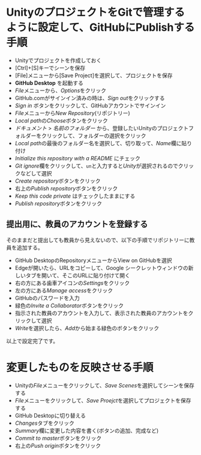 # UnityのプロジェクトをGitで管理するように設定して、GitHubにPublishする手順

- Unityでプロジェクトを作成しておく
- [Ctrl]+[S]キーでシーンを保存
- [File]メニューから[Save Project]を選択して、プロジェクトを保存
- **GitHub Desktop** を起動する
- *File*メニューから、*Options*をクリック
- GitHub.comがサインイン済みの時は、*Sign out*をクリックする
- *Sign in* ボタンをクリックして、GitHubアカウントでサインイン
- *File*メニューから*New Repository*(リポジトリー)
- *Local path*の*Choose*ボタンをクリック
- *ドキュメント* > *名前のフォルダー* から、登録したいUnityのプロジェクトフォルダーをクリックして、フォルダーの選択をクリック
- *Local path*の最後のフォルダー名を選択して、切り取って、*Name*欄に貼り付け
- *Initialize this repository with a README* にチェック
- *Git ignore*欄をクリックして、`un`と入力すると*Unity*が選択されるのでクリックなどして選択
- *Create repository*ボタンをクリック
- 右上の*Publish repository*ボタンをクリック
- *Keep this code private* はチェックしたままにする
- *Publish repository*ボタンをクリック

## 提出用に、教員のアカウントを登録する
そのままだと提出しても教員から見えないので、以下の手順でリポジトリーに教員を追加する。

- GitHub DesktopのRepositoryメニューからView on GitHubを選択
- Edgeが開いたら、URLをコピーして、Google シークレットウィンドウの新しいタブを開いて、そこのURLに貼り付けて開く
- 右の方にある歯車アイコンの*Settings*をクリック
- 左の方にある*Manage access*をクリック
- GitHubのパスワードを入力
- 緑色の*Invite a Collaborator*ボタンをクリック
- 指示された教員のアカウントを入力して、表示された教員のアカウントをクリックして選択
- *Write*を選択したら、*Add*から始まる緑色のボタンをクリック

以上で設定完了です。

# 変更したものを反映させる手順
- Unityの*File*メニューをクリックして、*Save Scenes*を選択してシーンを保存する
- *File*メニューをクリックして、*Save Proejct*を選択してプロジェクトを保存する
- GitHub Desktopに切り替える
- *Changes*タブをクリック
- *Summary*欄に変更した内容を書く(ボタンの追加、完成など)
- *Commit to master*ボタンをクリック
- 右上の*Push origin*ボタンをクリック


